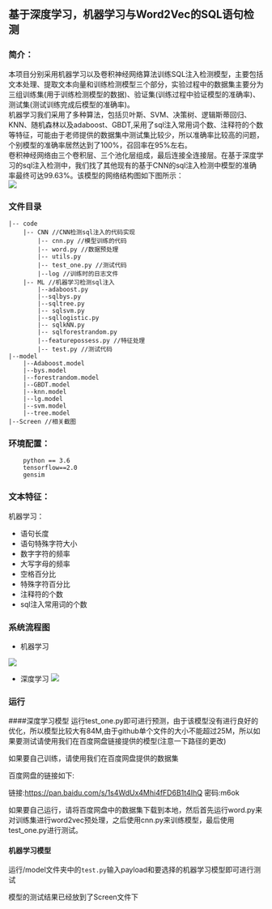 ## 基于深度学习，机器学习与Word2Vec的SQL语句检测
### 简介：

​	本项目分别采用机器学习以及卷积神经网络算法训练SQL注入检测模型，主要包括文本处理、提取文本向量和训练检测模型三个部分，实验过程中的数据集主要分为三组训练集(用于训练检测模型的数据)、验证集(训练过程中验证模型的准确率)、测试集(测试训练完成后模型的准确率)。
​	
​	机器学习我们采用了多种算法，包括贝叶斯、SVM、决策树、逻辑斯蒂回归、KNN、随机森林以及adaboost、GBDT,采用了sql注入常用词个数、注释符的个数等特征，可能由于老师提供的数据集中测试集比较少，所以准确率比较高的问题，个别模型的准确率居然达到了100%，召回率在95%左右。
​	
​	卷积神经网络由三个卷积层、三个池化层组成，最后连接全连接层。在基于深度学习的sql注入检测中，我们找了其他现有的基于CNN的sql注入检测中模型的准确率最终可达99.63%。该模型的网络结构图如下图所示：
​	
    ![](https://github.com/scusec/Data-Mining-for-Cybersecurity/blob/master/Homework/2019/Task5/5/Screen/SQL_CNN.png)


### 文件目录
    |-- code
        |-- CNN //CNN检测sql注入的代码实现   
            |-- cnn.py //模型训练的代码
            |-- word.py //数据预处理
            |-- utils.py 
            |-- test_one.py //测试代码
            |--log //训练时的日志文件
        |-- ML //机器学习检测sql注入    
            |--adaboost.py
            |--sqlbys.py
            |--sqltree.py
            |-- sqlsvm.py
            |--sqllogistic.py
            |-- sqlkNN.py
            |-- sqlforestrandom.py
            |--featurepossess.py //特征处理
            |-- test.py //测试代码
    |--model
        |--Adaboost.model
        |--bys.model
        |--forestrandom.model
        |--GBDT.model
        |--knn.model
        |--lg.model
        |--svm.model
        |--tree.model
    |--Screen //相关截图
    
### **环境配置**：
```
    python == 3.6
​    tensorflow==2.0
​    gensim
```

### **文本特征**：

机器学习：

- 语句长度
- 语句特殊字符大小
- 数字字符的频率
- 大写字母的频率
- 空格百分比
- 特殊字符百分比
- 注释符的个数
- sql注入常用词的个数

### 系统流程图

- 机器学习

![](https://github.com/scusec/Data-Mining-for-Cybersecurity/blob/master/Homework/2019/Task5/5/Screen/Frame_ML.jpg)

- 深度学习
![](https://github.com/scusec/Data-Mining-for-Cybersecurity/blob/master/Homework/2019/Task5/5/Screen/Freame_CNN.png)

### 运行
####深度学习模型
运行test_one.py即可进行预测，由于该模型没有进行良好的优化，所以模型比较大有84M,由于github单个文件的大小不能超过25M，所以如果要测试请使用我们在百度网盘链接提供的模型(注意一下路径的更改)

如果要自己训练，请使用我们在百度网盘提供的数据集

百度网盘的链接如下:

链接:https://pan.baidu.com/s/1s4WdUx4Mhi4fFD6B1t4IhQ  密码:m6ok

如果要自己运行，请将百度网盘中的数据集下载到本地，然后首先运行word.py来对训练集进行word2vec预处理，之后使用cnn.py来训练模型，最后使用test_one.py进行测试。

#### 机器学习模型
运行/model文件夹中的`test.py`输入payload和要选择的机器学习模型即可进行测试

模型的测试结果已经放到了Screen文件下

            



